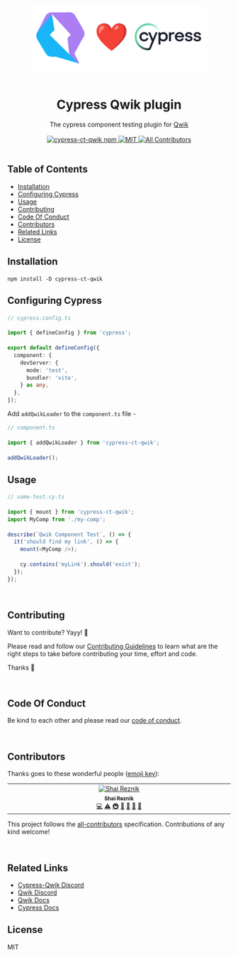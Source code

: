 <p align="center">
<br/>
  <img width="400" src="./assets/cypress-qwik.png" alt="Qwik loves Cypress">
  <br/>
  <br/>
</p>

<h1 align='center'>Cypress Qwik plugin</h1>

<div align='center'>
  The cypress component testing plugin for <a href='https://github.com/BuilderIO/qwik'>Qwik</a>
  <br><br>

  <a href='https://img.shields.io/npm/v/cypress-ct-qwik?label=npm%20version'>
  <img src='https://img.shields.io/npm/v/cypress-ct-qwik?label=npm%20version' alt='cypress-ct-qwik npm'>
  </a>
  <a href='https://opensource.org/licenses/MIT'>
  <img src='https://img.shields.io/badge/License-MIT-green.svg' alt='MIT'>
  </a>
  <a href='#contributors'>
  <img src='https://img.shields.io/badge/all_contributors-1-orange.svg?style=flat-square' alt='All Contributors'>
  </a>

</div>
<br>

## Table of Contents

- [Installation](#installation)
- [Configuring Cypress](#configuring-cypress)
- [Usage](#usage)
- [Contributing](#contributing)
- [Code Of Conduct](#code-of-conduct)
- [Contributors](#contributors)
- [Related Links](#related-links)
- [License](#license)

## Installation

```console
npm install -D cypress-ct-qwik
```

## Configuring Cypress

```ts
// cypress.config.ts

import { defineConfig } from 'cypress';

export default defineConfig({
  component: {
    devServer: {
      mode: 'test',
      bundler: 'vite',
    } as any,
  },
});
```

Add `addQwikLoader` to the `component.ts` file -

```ts
// component.ts

import { addQwikLoader } from 'cypress-ct-qwik';

addQwikLoader();
```

## Usage

```ts
// some-test.cy.ts

import { mount } from 'cypress-ct-qwik';
import MyComp from './my-comp';

describe(`Qwik Component Test`, () => {
  it('should find my link', () => {
    mount(<MyComp />);

    cy.contains('myLink').should('exist');
  });
});
```

<br/>

## Contributing

Want to contribute? Yayy! 🎉

Please read and follow our [Contributing Guidelines](CONTRIBUTING.md) to learn what are the right steps to take before contributing your time, effort and code.

Thanks 🙏

<br/>

## Code Of Conduct

Be kind to each other and please read our [code of conduct](CODE_OF_CONDUCT.md).

<br/>

## Contributors

Thanks goes to these wonderful people ([emoji key](https://allcontributors.org/docs/en/emoji-key)):

<!-- ALL-CONTRIBUTORS-LIST:START - Do not remove or modify this section -->
<!-- prettier-ignore-start -->
<!-- markdownlint-disable -->
<table>
  <tbody>
    <tr>
      <td align="center" valign="top" width="14.28%"><a href="https://hirez.io/?utm_source=github&utm_medium=link&utm_campaign=cypress-qwik"><img src="https://avatars1.githubusercontent.com/u/1430726?v=4?s=100" width="100px;" alt="Shai Reznik"/><br /><sub><b>Shai Reznik</b></sub></a><br /><a href="https://github.com/qwikifiers/cypress-qwik/commits?author=shairez" title="Code">💻</a> <a href="https://github.com/qwikifiers/cypress-qwik/commits?author=shairez" title="Tests">⚠️</a> <a href="#infra-shairez" title="Infrastructure (Hosting, Build-Tools, etc)">🚇</a> <a href="https://github.com/qwikifiers/cypress-qwik/commits?author=shairez" title="Documentation">📖</a> <a href="#maintenance-shairez" title="Maintenance">🚧</a> <a href="https://github.com/qwikifiers/cypress-qwik/pulls?q=is%3Apr+reviewed-by%3Ashairez" title="Reviewed Pull Requests">👀</a> <a href="#ideas-shairez" title="Ideas, Planning, & Feedback">🤔</a></td>
    </tr>
   
  </tbody>
</table>

<!-- markdownlint-restore -->
<!-- prettier-ignore-end -->

<!-- ALL-CONTRIBUTORS-LIST:END -->

This project follows the [all-contributors](https://github.com/all-contributors/all-contributors) specification. Contributions of any kind welcome!

<br/>

## Related Links

- [Cypress-Qwik Discord](https://discord.gg/PVWUUejrez)
- [Qwik Discord](https://qwik.builder.io/chat)
- [Qwik Docs](https://qwik.builder.io/)
- [Cypress Docs](https://www.cypress.io/)

## License

MIT

